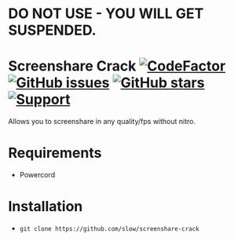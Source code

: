 # DO NOT USE - YOU WILL GET SUSPENDED.

# Screenshare Crack [![CodeFactor](https://www.codefactor.io/repository/github/slow/screenshare-crack/badge)](https://www.codefactor.io/repository/github/slow/screenshare-crack) [![GitHub issues](https://img.shields.io/github/issues/slow/screenshare-crack?style=flat)](https://github.com/slow/screenshare-crack/issues) [![GitHub stars](https://img.shields.io/github/stars/slow/screenshare-crack?style=flat)](https://github.com/slow/screenshare-crack/stargazers) [![Support](https://img.shields.io/discord/875126204758360094)](https://discord.gg/shnvz5ryAt)
Allows you to screenshare in any quality/fps without nitro.

# Requirements
- Powercord

# Installation
- `git clone https://github.com/slow/screenshare-crack`
